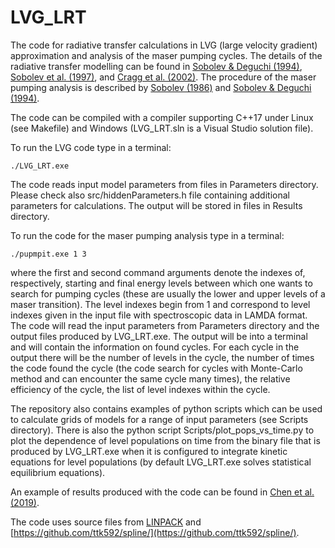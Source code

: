 # LVG_LRT
The code for radiative transfer calculations in LVG (large velocity gradient) approximation and analysis of the maser pumping cycles.
The details of the radiative transfer modelling can be found in [Sobolev & Deguchi (1994)](https://ui.adsabs.harvard.edu/abs/1994A%26A...291..569S/abstract), [Sobolev et al. (1997)](https://ui.adsabs.harvard.edu/abs/1997A%26A...324..211S/abstract), and [Cragg et al. (2002)](https://ui.adsabs.harvard.edu/abs/2002MNRAS.331..521C/abstract). The procedure of the maser pumping analysis is described by [Sobolev (1986)](https://ui.adsabs.harvard.edu/abs/1986AZh....63..674S/abstract) and [Sobolev & Deguchi (1994)](https://ui.adsabs.harvard.edu/abs/1994ApJ...433..719S/abstract).

The code can be compiled with a compiler supporting C++17 under Linux (see Makefile) and Windows (LVG_LRT.sln is a Visual Studio solution file).

To run the LVG code type in a terminal:
```
./LVG_LRT.exe
```
The code reads input model parameters from files in Parameters directory. Please check also src/hiddenParameters.h file containing additional parameters for calculations. The output will be stored in files in Results directory.

To run the code for the maser pumping analysis type in a terminal:

```
./pupmpit.exe 1 3
```
where the first and second command arguments denote the indexes of, respectively, starting and final energy levels between which one wants to search for pumping cycles (these are usually the lower and upper levels of a maser transition). The level indexes begin from 1 and correspond to level indexes given in the input file with spectroscopic data in LAMDA format. The code will read the input parameters from Parameters directory and the output files produced by LVG_LRT.exe. The output will be into a terminal and will contain the information on found cycles. For each cycle in the output there will be the number of levels in the cycle, the number of times the code found the cycle (the code search for cycles with Monte-Carlo method and can encounter the same cycle many times), the relative efficiency of the cycle, the list of level indexes within the cycle.

The repository also contains examples of python scripts which can be used to calculate grids of models for a range of input parameters (see Scripts directory). There is also the python script Scripts/plot_pops_vs_time.py to plot the dependence of level populations on time from the binary file that is produced by LVG_LRT.exe when it is configured to integrate kinetic equations for level populations (by default LVG_LRT.exe solves statistical equilibrium equations).

An example of results produced with the code can be found in [Chen et al. (2019)](https://ui.adsabs.harvard.edu/abs/2019ApJ...877...90C/abstract).

The code uses source files from [LINPACK](https://people.sc.fsu.edu/~jburkardt/cpp_src/linpack/linpack.html) and  [https://github.com/ttk592/spline/](https://github.com/ttk592/spline/).

